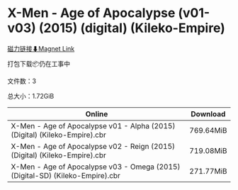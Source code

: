 # X-Men - Age of Apocalypse (v01-v03) (2015) (digital) (Kileko-Empire)

[磁力链接⬇Magnet Link](magnet:?xt=urn:btih:a2579cc2ac07d511a1bc347b7162cac46d78176c&dn=X-Men%20-%20Age%20of%20Apocalypse%20%28v01-v03%29%20%282015%29%20%28digital%29%20%28Kileko-Empire%29)

打包下载📦仍在工事中

文件数：3

总大小：1.72GiB

Online | Download
--- | ---
X-Men - Age of Apocalypse v01 - Alpha (2015) (Digital) (Kileko-Empire).cbr | 769.64MiB
X-Men - Age of Apocalypse v02 - Reign (2015) (Digital) (Kileko-Empire).cbr | 719.08MiB
X-Men - Age of Apocalypse v03 - Omega (2015) (Digital-SD) (Kileko-Empire).cbr | 271.77MiB